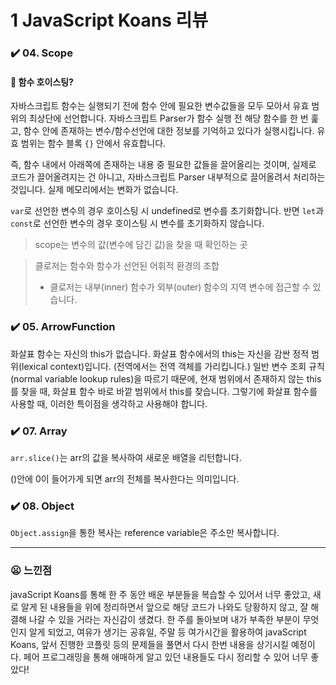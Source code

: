 # 1 JavaScript Koans 리뷰

### ✔️ 04. Scope 

#### 🧐 함수 호이스팅?

자바스크립트 함수는 실행되기 전에 함수 안에 필요한 변수값들을 모두 모아서 유효 범위의 최상단에 선언합니다. 자바스크립트 Parser가 함수 실행 전 해당 함수를 한 번 훑고, 함수 안에 존재하는 변수/함수선언에 대한 정보를 기억하고 있다가 실행시킵니다. 유효 범위는 함수 블록 `{}` 안에서 유효합니다.

즉, 함수 내에서 아래쪽에 존재하는 내용 중 필요한 값들을 끌어올리는 것이며, 실제로 코드가 끌어올려지는 건 아니고, 자바스크립트 Parser 내부적으로 끌어올려서 처리하는 것입니다. 실제 메모리에서는 변화가 없습니다.

`var`로 선언한 변수의 경우 호이스팅 시 undefined로 변수를 초기화합니다. 반면 `let`과 `const`로 선언한 변수의 경우 호이스팅 시 변수를 초기화하지 않습니다.

> scope는 변수의 값(변수에 담긴 값)을 찾을 때 확인하는 곳


> 클로저는 함수와 함수가 선언된 어휘적 환경의 조합
> - 클로저는 내부(inner) 함수가 외부(outer) 함수의 지역 변수에 접근할 수 있습니다.


### ✔️ 05. ArrowFunction

화살표 함수는 자신의 this가 없습니다. 화살표 함수에서의 this는 자신을 감싼 정적 범위(lexical context)입니다. (전역에서는 전역 객체를 가리킵니다.)
일반 변수 조회 규칙(normal variable lookup rules)을 따르기 때문에, 현재 범위에서 존재하지 않는 this를 찾을 때, 화살표 함수 바로 바깥 범위에서 this를 찾습니다. 그렇기에 화살표 함수를 사용할 때, 이러한 특이점을 생각하고 사용해야 합니다.


###  ✔️ 07. Array

`arr.slice()`는 arr의 값을 복사하여 새로운 배열을 리턴합니다.

()안에 0이 들어가게 되면 arr의 전체를 복사한다는 의미입니다.


### ✔️ 08. Object

`Object.assign`을 통한 복사는 reference variable은 주소만 복사합니다.


--- 

### 😦 느낀점

javaScript Koans를 통해 한 주 동안 배운 부분들을 복습할 수 있어서 너무 좋았고, 새로 알게 된 내용들을 위에 정리하면서 앞으로 해당 코드가 나와도 당황하지 않고, 잘 해결해 나갈 수 있을 거라는 자신감이 생겼다. 한 주를 돌아보며 내가 부족한 부분이 무엇인지 알게 되었고, 여유가 생기는 공휴일, 주말 등 여가시간을 활용하여 javaScript Koans, 앞서 진행한 코플릿 등의 문제들을 풀면서 다시 한번 내용을 상기시킬 예정이다. 페어 프로그래밍을 통해 애매하게 알고 있던 내용들도 다시 정리할 수 있어 너무 좋았다!